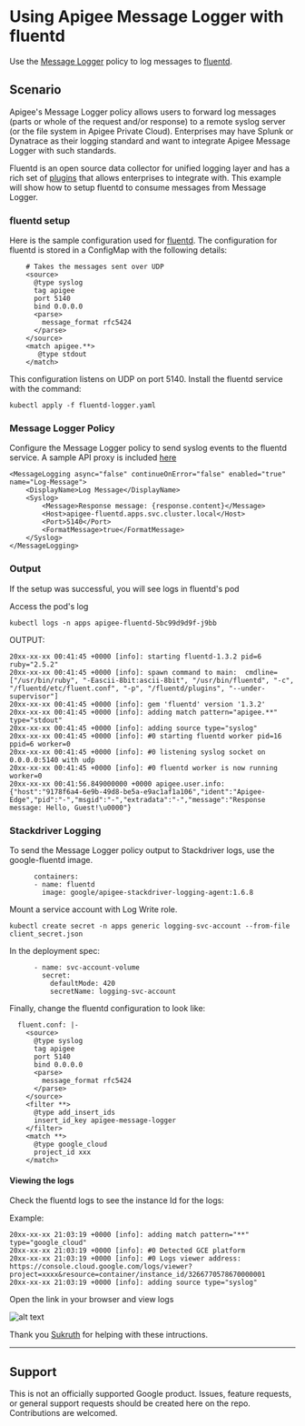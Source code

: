 # Using Apigee Message Logger with fluentd

Use the [Message Logger](https://docs.apigee.com/api-platform/reference/policies/message-logging-policy) policy to log messages to [fluentd](https://docs.fluentd.org/).

## Scenario

Apigee's Message Logger policy allows users to forward log messages (parts or whole of the request and/or response) to a remote syslog server (or the file system in Apigee Private Cloud). Enterprises may have Splunk or Dynatrace as their logging standard and want to integrate Apigee Message Logger with such standards. 

Fluentd is an open source data collector for unified logging layer and has a rich set of [plugins](https://www.fluentd.org/plugins/all) that allows enterprises to integrate with. This example will show how to setup fluentd to consume messages from Message Logger.

### fluentd setup

Here is the sample configuration used for [fluentd](./fluentd-logger.yaml). The configuration for fluentd is stored in a ConfigMap with the following details:

```
    # Takes the messages sent over UDP
    <source>
      @type syslog
      tag apigee
      port 5140
      bind 0.0.0.0
      <parse>
        message_format rfc5424
      </parse>
    </source>
    <match apigee.**>
       @type stdout
    </match>
```

This configuration listens on UDP on port 5140. Install the fluentd service with the command:

```
kubectl apply -f fluentd-logger.yaml
```

### Message Logger Policy

Configure the Message Logger policy to send syslog events to the fluentd service. A sample API proxy is included [here](./apiproxy)

```
<MessageLogging async="false" continueOnError="false" enabled="true" name="Log-Message">
    <DisplayName>Log Message</DisplayName>
    <Syslog>
        <Message>Response message: {response.content}</Message>
        <Host>apigee-fluentd.apps.svc.cluster.local</Host>
        <Port>5140</Port>
        <FormatMessage>true</FormatMessage>
    </Syslog>
</MessageLogging>
```

### Output

If the setup was successful, you will see logs in fluentd's pod

Access the pod's log

```
kubectl logs -n apps apigee-fluentd-5bc99d9d9f-j9bb
```

OUTPUT:

```
20xx-xx-xx 00:41:45 +0000 [info]: starting fluentd-1.3.2 pid=6 ruby="2.5.2"
20xx-xx-xx 00:41:45 +0000 [info]: spawn command to main:  cmdline=["/usr/bin/ruby", "-Eascii-8bit:ascii-8bit", "/usr/bin/fluentd", "-c", "/fluentd/etc/fluent.conf", "-p", "/fluentd/plugins", "--under-supervisor"]
20xx-xx-xx 00:41:45 +0000 [info]: gem 'fluentd' version '1.3.2'
20xx-xx-xx 00:41:45 +0000 [info]: adding match pattern="apigee.**" type="stdout"
20xx-xx-xx 00:41:45 +0000 [info]: adding source type="syslog"
20xx-xx-xx 00:41:45 +0000 [info]: #0 starting fluentd worker pid=16 ppid=6 worker=0
20xx-xx-xx 00:41:45 +0000 [info]: #0 listening syslog socket on 0.0.0.0:5140 with udp
20xx-xx-xx 00:41:45 +0000 [info]: #0 fluentd worker is now running worker=0
20xx-xx-xx 00:41:56.849000000 +0000 apigee.user.info: {"host":"9178f6a4-6e9b-49d8-be5a-e9ac1af1a106","ident":"Apigee-Edge","pid":"-","msgid":"-","extradata":"-","message":"Response message: Hello, Guest!\u0000"}
```

### Stackdriver Logging

To send the Message Logger policy output to Stackdriver logs, use the google-fluentd image.

```
      containers:
      - name: fluentd
        image: google/apigee-stackdriver-logging-agent:1.6.8
```

Mount a service account with Log Write role.

```
kubectl create secret -n apps generic logging-svc-account --from-file client_secret.json
```

In the deployment spec:
```
      - name: svc-account-volume
        secret:
          defaultMode: 420
          secretName: logging-svc-account
```

Finally, change the fluentd configuration to look like:

```
  fluent.conf: |-  
    <source>
      @type syslog
      tag apigee
      port 5140
      bind 0.0.0.0
      <parse>
        message_format rfc5424
      </parse>
    </source>
    <filter **>
      @type add_insert_ids
      insert_id_key apigee-message-logger
    </filter>
    <match **>
      @type google_cloud
      project_id xxx
    </match>
```

#### Viewing the logs

Check the fluentd logs to see the instance Id for the logs:

Example:
```
20xx-xx-xx 21:03:19 +0000 [info]: adding match pattern="**" type="google_cloud"
20xx-xx-xx 21:03:19 +0000 [info]: #0 Detected GCE platform
20xx-xx-xx 21:03:19 +0000 [info]: #0 Logs viewer address: https://console.cloud.google.com/logs/viewer?project=xxxx&resource=container/instance_id/3266770578670000001
20xx-xx-xx 21:03:19 +0000 [info]: adding source type="syslog"
```

Open the link in your browser and view logs

![alt text](./stackdriver.png "Stackdriver logs")

Thank you [Sukruth](https://www.linkedin.com/in/sukruth-manjunath-809a598a) for helping with these intructions.

___

## Support

This is not an officially supported Google product. Issues, feature requests, or general support requests should be created here on the repo. Contributions are welcomed.
